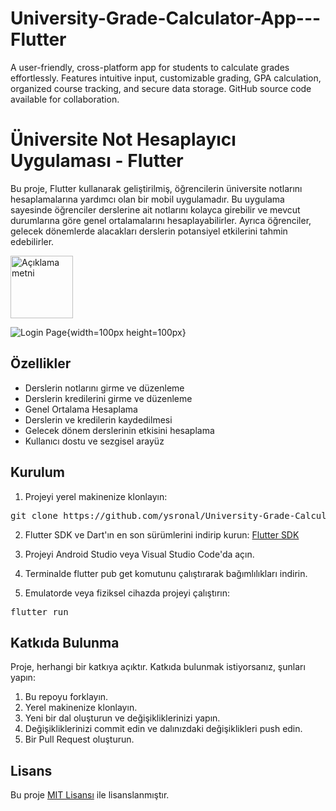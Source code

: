 # University-Grade-Calculator-App---Flutter
A user-friendly, cross-platform app for students to calculate grades effortlessly. Features intuitive input, customizable grading, GPA calculation, organized course tracking, and secure data storage. GitHub source code available for collaboration.

# Üniversite Not Hesaplayıcı Uygulaması - Flutter

Bu proje, Flutter kullanarak geliştirilmiş, öğrencilerin üniversite notlarını hesaplamalarına yardımcı olan bir mobil uygulamadır. Bu uygulama sayesinde öğrenciler derslerine ait notlarını kolayca girebilir ve mevcut durumlarına göre genel ortalamalarını hesaplayabilirler. Ayrıca öğrenciler, gelecek dönemlerde alacakları derslerin potansiyel etkilerini tahmin edebilirler.

<img src="https://github.com/omeryasironal/University-Grade-Calculator-App---Flutter/assets/115497334/65fa338b-f2c4-4fad-931b-04d594a607f2" alt="Açıklama metni" width="100" height="100">

![Login Page](https://github.com/omeryasironal/University-Grade-Calculator-App---Flutter/assets/115497334/65fa338b-f2c4-4fad-931b-04d594a607f2){width=100px height=100px}




## Özellikler

- Derslerin notlarını girme ve düzenleme
- Derslerin kredilerini girme ve düzenleme
- Genel Ortalama Hesaplama
- Derslerin ve kredilerin kaydedilmesi
- Gelecek dönem derslerinin etkisini hesaplama
- Kullanıcı dostu ve sezgisel arayüz

## Kurulum

1. Projeyi yerel makinenize klonlayın:

<pre>
git clone https://github.com/ysronal/University-Grade-Calculator-App---Flutter.git
</pre>

2. Flutter SDK ve Dart'ın en son sürümlerini indirip kurun: [Flutter SDK](https://docs.flutter.dev/get-started/install)

3. Projeyi Android Studio veya Visual Studio Code'da açın.

4. Terminalde flutter pub get komutunu çalıştırarak bağımlılıkları indirin.

5. Emulatorde veya fiziksel cihazda projeyi çalıştırın:

<pre>
flutter run
</pre>

## Katkıda Bulunma

Proje, herhangi bir katkıya açıktır. Katkıda bulunmak istiyorsanız, şunları yapın:

1. Bu repoyu forklayın.
2. Yerel makinenize klonlayın.
3. Yeni bir dal oluşturun ve değişikliklerinizi yapın.
4. Değişikliklerinizi commit edin ve dalınızdaki değişiklikleri push edin.
5. Bir Pull Request oluşturun.

## Lisans

Bu proje [MIT Lisansı](https://opensource.org/license/mit/) ile lisanslanmıştır.
